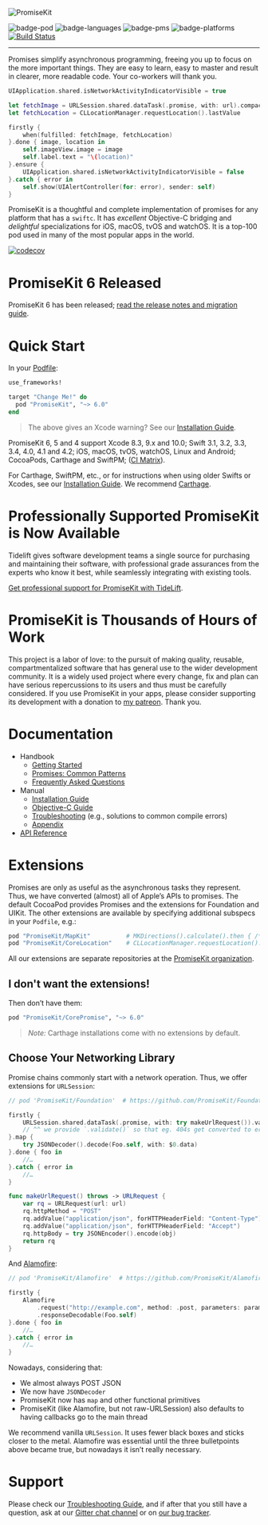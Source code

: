 ![PromiseKit](http://promisekit.org/public/img/logo-tight.png)

![badge-pod] ![badge-languages] ![badge-pms] ![badge-platforms] [![Build Status](https://travis-ci.org/mxcl/PromiseKit.svg?branch=master)](https://travis-ci.org/mxcl/PromiseKit)

---

Promises simplify asynchronous programming, freeing you up to focus on the more
important things. They are easy to learn, easy to master and result in clearer,
more readable code. Your co-workers will thank you.

```swift
UIApplication.shared.isNetworkActivityIndicatorVisible = true

let fetchImage = URLSession.shared.dataTask(.promise, with: url).compactMap{ UIImage(data: $0.data) }
let fetchLocation = CLLocationManager.requestLocation().lastValue

firstly {
    when(fulfilled: fetchImage, fetchLocation)
}.done { image, location in
    self.imageView.image = image
    self.label.text = "\(location)"
}.ensure {
    UIApplication.shared.isNetworkActivityIndicatorVisible = false
}.catch { error in
    self.show(UIAlertController(for: error), sender: self)
}
```

PromiseKit is a thoughtful and complete implementation of promises for any
platform that has a `swiftc`. It has *excellent* Objective-C bridging and
*delightful* specializations for iOS, macOS, tvOS and watchOS. It is a top-100
pod used in many of the most popular apps in the world.

[![codecov](https://codecov.io/gh/mxcl/PromiseKit/branch/master/graph/badge.svg)](https://codecov.io/gh/mxcl/PromiseKit)

# PromiseKit 6 Released

PromiseKit 6 has been released; [read the release notes and migration guide][PMK6].

# Quick Start

In your [Podfile]:

```ruby
use_frameworks!

target "Change Me!" do
  pod "PromiseKit", "~> 6.0"
end
```

> The above gives an Xcode warning? See our [Installation Guide].

PromiseKit 6, 5 and 4 support Xcode 8.3, 9.x and 10.0; Swift 3.1,
3.2, 3.3, 3.4, 4.0, 4.1 and 4.2; iOS, macOS, tvOS, watchOS, Linux and Android; CocoaPods,
Carthage and SwiftPM; ([CI Matrix](https://travis-ci.org/mxcl/PromiseKit)).

For Carthage, SwiftPM, etc., or for instructions when using older Swifts or
Xcodes, see our [Installation Guide]. We 
recommend [Carthage](https://github.com/Carthage/Carthage).

# Professionally Supported PromiseKit is Now Available

Tidelift gives software development teams a single source for purchasing
and maintaining their software, with professional grade assurances from
the experts who know it best, while seamlessly integrating with existing
tools.

[Get professional support for PromiseKit with TideLift](https://tidelift.com/subscription/pkg/cocoapods-promisekit?utm_source=cocoapods-promisekit&utm_medium=referral&utm_campaign=readme).

# PromiseKit is Thousands of Hours of Work

This project is a labor of love: to the pursuit of making quality,
reusable, compartmentalized software that has general use to the wider
development community. It is a widely used project where every change,
fix and plan can have serious repercussions to its users and thus must
be carefully considered. If you use PromiseKit in your apps, please
consider supporting its development with a donation to
[my patreon](https://www.patreon.com/mxcl). Thank you.

# Documentation

* Handbook
  * [Getting Started](Documentation/GettingStarted.md)
  * [Promises: Common Patterns](Documentation/CommonPatterns.md)
  * [Frequently Asked Questions](Documentation/FAQ.md)
* Manual
  * [Installation Guide](Documentation/Installation.md)
  * [Objective-C Guide](Documentation/ObjectiveC.md)
  * [Troubleshooting](Documentation/Troubleshooting.md) (e.g., solutions to common compile errors)
  * [Appendix](Documentation/Appendix.md)
* [API Reference](https://promisekit.org/reference/)

# Extensions

Promises are only as useful as the asynchronous tasks they represent. Thus, we
have converted (almost) all of Apple’s APIs to promises. The default CocoaPod
provides Promises and the extensions for Foundation and UIKit. The other
extensions are available by specifying additional subspecs in your `Podfile`,
e.g.:

```ruby
pod "PromiseKit/MapKit"          # MKDirections().calculate().then { /*…*/ }
pod "PromiseKit/CoreLocation"    # CLLocationManager.requestLocation().then { /*…*/ }
```

All our extensions are separate repositories at the [PromiseKit organization].

## I don't want the extensions!

Then don’t have them:

```ruby
pod "PromiseKit/CorePromise", "~> 6.0"
```

> *Note:* Carthage installations come with no extensions by default.

## Choose Your Networking Library

Promise chains commonly start with a network operation. Thus, we offer
extensions for `URLSession`:

```swift
// pod 'PromiseKit/Foundation'  # https://github.com/PromiseKit/Foundation

firstly {
    URLSession.shared.dataTask(.promise, with: try makeUrlRequest()).validate()
    // ^^ we provide `.validate()` so that eg. 404s get converted to errors
}.map {
    try JSONDecoder().decode(Foo.self, with: $0.data)
}.done { foo in
    //…
}.catch { error in
    //…
}

func makeUrlRequest() throws -> URLRequest {
    var rq = URLRequest(url: url)
    rq.httpMethod = "POST"
    rq.addValue("application/json", forHTTPHeaderField: "Content-Type")
    rq.addValue("application/json", forHTTPHeaderField: "Accept")
    rq.httpBody = try JSONEncoder().encode(obj)
    return rq
}
```

And [Alamofire]:

```swift
// pod 'PromiseKit/Alamofire'  # https://github.com/PromiseKit/Alamofire-

firstly {
    Alamofire
        .request("http://example.com", method: .post, parameters: params)
        .responseDecodable(Foo.self)
}.done { foo in
    //…
}.catch { error in
    //…
}
```

Nowadays, considering that:

* We almost always POST JSON
* We now have `JSONDecoder`
* PromiseKit now has `map` and other functional primitives
* PromiseKit (like Alamofire, but not raw-URLSession) also defaults to having callbacks go to the main thread

We recommend vanilla `URLSession`. It uses fewer black boxes and sticks closer to the
metal. Alamofire was essential until the three bulletpoints above became true,
but nowadays it isn’t really necessary.

# Support

Please check our [Troubleshooting Guide](Documentation/Troubleshooting.md), and
if after that you still have a question, ask at our [Gitter chat channel] or on [our bug tracker].


[badge-pod]: https://img.shields.io/cocoapods/v/PromiseKit.svg?label=version
[badge-pms]: https://img.shields.io/badge/supports-CocoaPods%20%7C%20Carthage%20%7C%20SwiftPM-green.svg
[badge-languages]: https://img.shields.io/badge/languages-Swift%20%7C%20ObjC-orange.svg
[badge-platforms]: https://img.shields.io/badge/platforms-macOS%20%7C%20iOS%20%7C%20watchOS%20%7C%20tvOS%20%7C%20Linux-lightgrey.svg
[badge-mit]: https://img.shields.io/badge/license-MIT-blue.svg
[OMGHTTPURLRQ]: https://github.com/PromiseKit/OMGHTTPURLRQ
[Alamofire]: http://github.com/PromiseKit/Alamofire-
[PromiseKit organization]: https://github.com/PromiseKit
[Gitter chat channel]: https://gitter.im/mxcl/PromiseKit
[our bug tracker]: https://github.com/mxcl/PromiseKit/issues/new
[Podfile]: https://guides.cocoapods.org/syntax/podfile.html
[PMK6]: http://promisekit.org/news/2018/02/PromiseKit-6.0-Released/
[Installation Guide]: Documentation/Installation.md
